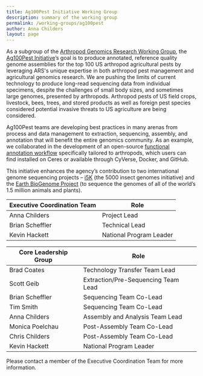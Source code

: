 ```yaml
---
title: Ag100Pest Initiative Working Group 
description: summary of the working group
permalink: /working-groups/ag100pest
author: Anna Childers
layout: page
---
```



As a subgroup of the [Arthropod Genomics Research Working Group](/working-groups/arthropods/), the [Ag100Pest Initiative](http://i5k.github.io/ag100pest)’s goal is to produce annotated, reference quality genome assemblies for the top 100 US arthropod agricultural pests by leveraging ARS's unique expertise in both arthropod pest management and agricultural genomics research. We are pushing the limits of current technology to produce long-read sequencing data from individual specimens, despite the challenges of small body sizes, and sometimes large genomes, presented by arthropods. Arthropod pests of US field crops, livestock, bees, trees, and stored products as well as foreign pest species considered potential invasive threats to US agriculture are being considered.

Ag100Pest teams are developing best practices in many arenas from process and data management to extraction, sequencing, assembly, and annotation that will benefit the entire genomics community. As an example, we collaborated in the development of an open-source [functional annotation workflow](https://agbase-docs.readthedocs.io/en/latest/agbase/workflow.html) specifically tailored to arthropods, which users can find installed on Ceres or available through CyVerse, Docker, and GitHub.

This initiative enhances the agency’s contribution to two international genome sequencing projects – [i5K](http://i5k.github.io/) (the 5000 insect genomes initiative) and the [Earth BioGenome Project](https://www.earthbiogenome.org/) (to sequence the genomes of all of the world’s 1.5 million animals and plants).


**Executive Coordination Team**| Role |
---|---|
Anna Childers| Project Lead
Brian Scheffler| Technical Lead
Kevin Hackett| National Program Leader

**Core Leadership Group**| Role |
---|---|
Brad Coates| Technology Transfer Team Lead
Scott Geib| Extraction/Pre-Sequencing Team Lead
Brian Scheffler| Sequencing Team Co-Lead
Tim Smith| Sequencing Team Co-Lead
Anna Childers| Assembly and Analysis Team Lead
Monica Poelchau| Post-Assembly Team Co-Lead
Chris Childers| Post-Assembly Team Co-Lead
Kevin Hackett| National Program Leader


Please contact a member of the Executive Coordination Team for more information.
